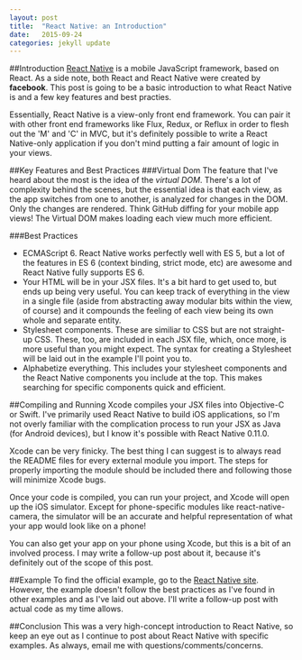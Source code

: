 ```yaml
---
layout: post
title:  "React Native: an Introduction"
date:   2015-09-24
categories: jekyll update
---
```

##Introduction
[React Native](https://facebook.github.io/react-native/) is a mobile JavaScript framework, based on React. As a side note, both React and React Native were created by **facebook**. This post is going to be a basic introduction to what React Native is and a few key features and best practies.

Essentially, React Native is a view-only front end framework. You can pair it with other front end frameworks like Flux, Redux, or Reflux in order to flesh out the 'M' and 'C' in MVC, but it's definitely possible to write a React Native-only application if you don't mind putting a fair amount of logic in  your views.

##Key Features and Best Practices
###Virtual Dom
The feature that I've heard about the most is the idea of the *virtual DOM*. There's a lot of complexity behind the scenes, but the essential idea is that each view, as the app switches from one to another, is analyzed for changes in the DOM. Only the changes are rendered. Think GitHub diffing for your mobile app views! The Virtual DOM makes loading each view much more efficient.

###Best Practices
 * ECMAScript 6. React Native works perfectly well with ES 5, but a lot of the features in ES 6 (context binding, strict mode, etc) are awesome and React Native fully supports ES 6.
 * Your HTML will be in your JSX files. It's a bit hard to get used to, but ends up being very useful. You can keep track of everything in the view in a single file (aside from abstracting away modular bits within the view, of course) and it compounds the feeling of each view being its own whole and separate entity.
 * Stylesheet components. These are similiar to CSS but are not straight-up CSS. These, too, are included in each JSX file, which, once more, is more useful than you might expect. The syntax for creating a Stylesheet will be laid out in the example I'll point you to.
 * Alphabetize everything. This includes your stylesheet components and the React Native components you include at the top. This makes searching for specific components quick and efficient.

##Compiling and Running
Xcode compiles your JSX files into Objective-C or Swift. I've primarily used React Native to build iOS applications, so I'm not overly familiar with the complication process to run your JSX as Java (for Android devices), but I know it's possible with React Native 0.11.0.

Xcode can be very finicky. The best thing I can suggest is to always read the README files for every external module you import. The steps for properly importing the module should be included there and following those will minimize Xcode bugs.

Once your code is compiled, you can run your project, and Xcode will open up the iOS simulator. Except for phone-specific modules like react-native-camera, the simulator will be an accurate and helpful representation of what your app would look like on a phone!

You can also get your app on your phone using Xcode, but this is a bit of an involved process. I may write a follow-up post about it, because it's definitely out of the scope of this post.

##Example
To find the official example, go to the [React Native site](https://facebook.github.io/react-native/docs/tutorial.html#content). However, the example doesn't follow the best practices as I've found in other examples and as I've laid out above. I'll write a follow-up post with actual code as my time allows.

##Conclusion
This was a very high-concept introduction to React Native, so keep an eye out as I continue to post about React Native with specific examples. As always, email me with questions/comments/concerns.